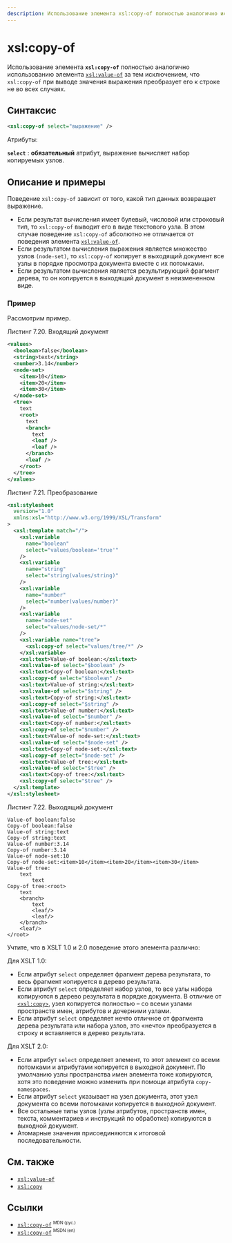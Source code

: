 ```yaml
---
description: Использование элемента xsl:copy-of полностью аналогично использованию элемента xsl:value-of за тем исключением, что xsl:copy-of при выводе значения выражения преобразует его к строке не во всех случаях
---
```


# xsl:copy-of

Использование элемента **`xsl:copy-of`** полностью аналогично использованию элемента [`xsl:value-of`](xsl-value-of.md) за тем исключением, что `xsl:copy-of` при выводе значения выражения преобразует его к строке не во всех случаях.

## Синтаксис

```xml
<xsl:copy-of select="выражение" />
```

Атрибуты:

**`select`**
: **обязательный** атрибут, выражение вычисляет набор копируемых узлов.

## Описание и примеры

Поведение `xsl:copy-of` зависит от того, какой тип данных возвращает выражение.

- Если результат вычисления имеет булевый, числовой или строковый тип, то `xsl:copy-of` выводит его в виде текстового узла. В этом случае поведение `xsl:copy-of` абсолютно не отличается от поведения элемента [`xsl:value-of`](xsl-value-of.md).
- Если результатом вычисления выражения является множество узлов `(node-set)`, то `xsl:copy-of` копирует в выходящий документ все узлы в порядке просмотра документа вместе с их потомками.
- Если результатом вычисления является результирующий фрагмент дерева, то он копируется в выходящий документ в неизмененном виде.

### Пример

Рассмотрим пример.

Листинг 7.20. Входящий документ

```xml
<values>
  <boolean>false</boolean>
  <string>text</string>
  <number>3.14</number>
  <node-set>
    <item>10</item>
    <item>20</item>
    <item>30</item>
  </node-set>
  <tree>
    text
    <root>
      text
      <branch>
        text
        <leaf />
        <leaf />
      </branch>
      <leaf />
    </root>
  </tree>
</values>
```

Листинг 7.21. Преобразование

```xml
<xsl:stylesheet
  version="1.0"
  xmlns:xsl="http://www.w3.org/1999/XSL/Transform"
>
  <xsl:template match="/">
    <xsl:variable
      name="boolean"
      select="values/boolean='true'"
    />
    <xsl:variable
      name="string"
      select="string(values/string)"
    />
    <xsl:variable
      name="number"
      select="number(values/number)"
    />
    <xsl:variable
      name="node-set"
      select="values/node-set/*"
    />
    <xsl:variable name="tree">
      <xsl:copy-of select="values/tree/*" />
    </xsl:variable>
    <xsl:text>Value-of boolean:</xsl:text>
    <xsl:value-of select="$boolean" />
    <xsl:text>Copy-of boolean:</xsl:text>
    <xsl:copy-of select="$boolean" />
    <xsl:text>Value-of string:</xsl:text>
    <xsl:value-of select="$string" />
    <xsl:text>Copy-of string:</xsl:text>
    <xsl:copy-of select="$string" />
    <xsl:text>Value-of number:</xsl:text>
    <xsl:value-of select="$number" />
    <xsl:text>Copy-of number:</xsl:text>
    <xsl:copy-of select="$number" />
    <xsl:text>Value-of node-set:</xsl:text>
    <xsl:value-of select="$node-set" />
    <xsl:text>Copy-of node-set:</xsl:text>
    <xsl:copy-of select="$node-set" />
    <xsl:text>Value-of tree:</xsl:text>
    <xsl:value-of select="$tree" />
    <xsl:text>Copy-of tree:</xsl:text>
    <xsl:copy-of select="$tree" />
  </xsl:template>
</xsl:stylesheet>
```

Листинг 7.22. Выходящий документ

```
Value-of boolean:false
Copy-of boolean:false
Value-of string:text
Copy-of string:text
Value-of number:3.14
Copy-of number:3.14
Value-of node-set:10
Copy-of node-set:<item>10</item><item>20</item><item>30</item>
Value-of tree:
    text
        text
Copy-of tree:<root>
    text
    <branch>
        text
        <leaf/>
        <leaf/>
    </branch>
    <leaf/>
</root>
```

Учтите, что в XSLT 1.0 и 2.0 поведение этого элемента различно:

Для XSLT 1.0:

- Если атрибут `select` определяет фрагмент дерева результата, то весь фрагмент копируется в дерево результата.
- Если атрибут `select` определяет набор узлов, то все узлы набора копируются в дерево результата в порядке документа. В отличие от [`<xsl:copy>`](xsl-copy.md), узел копируется полностью – со всеми узлами пространств имен, атрибутов и дочерними узлами.
- Если атрибут `select` определяет нечто отличное от фрагмента дерева результата или набора узлов, это «нечто» преобразуется в строку и вставляется в дерево результата.

Для XSLT 2.0:

- Если атрибут `select` определяет элемент, то этот элемент со всеми потомками и атрибутами копируется в выходной документ. По умолчанию узлы пространства имен элемента тоже копируются, хотя это поведение можно изменить при помощи атрибута `copy-namespaces`.
- Если атрибут `select` указывает на узел документа, этот узел документа со всеми потомками копируется в выходной документ.
- Все остальные типы узлов (узлы атрибутов, пространств имен, текста, комментариев и инструкций по обработке) копируются в выходной документ.
- Атомарные значения присоединяются к итоговой последовательности.

## См. также

- [`xsl:value-of`](/xslt/xsl-value-of/)
- [`xsl:copy`](/xslt/xsl-copy/)

## Ссылки

- [`xsl:copy-of`](https://developer.mozilla.org/en/XSLT/copy-of) <sup><small>MDN (рус.)</small></sup>
- [`xsl:copy-of`](https://msdn.microsoft.com/en-us/library/ms256183.aspx) <sup><small>MSDN (en)</small></sup>
